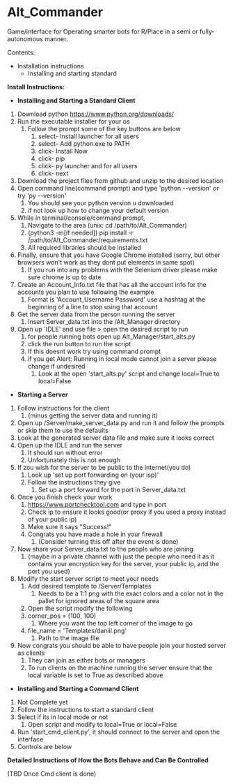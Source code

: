 # Alt_Commander
Game/interface for Operating smarter bots for R/Place in a semi or fully-autonomous manner.

Contents:
- Installation instructions
  - Installing and starting standard

**Install Instructions:**
- **Installing and Starting a Standard Client**
1. Download python https://www.python.org/downloads/
2. Run the executable installer for your os
   1. Follow the prompt some of the key buttons are below
      1. select- Install launcher for all users
      2. select- Add python.exe to PATH
      3. click- Install Now
      4. click- pip
      5. click- py launcher and for all users
      6. click- next
3. Download the project files from github and unzip to the desired location
4. Open command line(command prompt) and type 'python --version' or try 'py --version'
   1. You should see your python version u downloaded 
   2. if not look up how to change your default version
5. While in terminal/console/command prompt, 
   1. Navigate to the area (unix: cd /path/to/Alt_Commander)
   2. (python3 -m[if needed]) pip install -r /path/to/Alt_Commander/requirements.txt
   3. All required libraries should be installed
6. Finally, ensure that you have Google Chrome installed (sorry, but other browsers won't work as they dont put elements in same spot)
   1. If you run into any problems with the Selenium driver please make sure chrome is up to date
7. Create an Account_Info.txt file that has all the account info for the accounts you plan to use following the example
   1. Format is 'Account_Username Password' use a hashtag at the beginning of a line to stop using that account
8. Get the server data from the person running the server
   1. Insert Server_data.txt into the /Alt_Manager directory
9. Open up 'IDLE' and use file > open the desired script to run
   1. for people running bots open up Alt_Manager/start_alts.py
   2. click the run button to run the script
   3. If this doesnt work try using command prompt
   4. if you get Alert: Running in local mode cannot join a server please change if undesired
      1. Look at the open 'start_alts.py' script and change local=True to local=False
- **Starting a Server**
1. Follow instructions for the client
   1. (minus getting the server data and running it)
2. Open up /Server/make_server_data.py and run it and follow the prompts or skip them to use the defaults
3. Look at the generated server data file and make sure it looks correct
4. Open up the IDLE and run the server
   1. It should run without error
   2. Unfortunately this is not enough
5. If zou wish for the server to be public to the internet(you do)
   1. Look up 'set up port forwarding on (your isp)'
   2. Follow the instructions they give
      1. Set up a port forward for the port in Server_data.txt
6. Once you finish check your work
   1. https://www.portchecktool.com and type in port
   2. Check ip to ensure it looks good(or proxy if you used a proxy instead of your public ip)
   3. Make sure it says "Success!"
   4. Congrats you have made a hole in your firewall
      1. (Consider turning this off after the event is done)
7. Now share your Server_data.txt to the people who are joining
   1. (maybe in a private channel with just the people who need it as it contains your encryption key for the server, your public ip, and the port you used)
8. Modify the start server script to meet your needs
   1. Add desired template to /Server/Templates
      1. Needs to be a 1:1 png with the exact colors and a color not in the pallet for ignored areas of the square area
   2. Open the script modify the following
   3. corner_pos = (100, 100) 
      1. Where you want the top left corner of the image to go
   4. file_name = 'Templates/daniil.png'
      1. Path to the image file
9. Now congrats you should be able to have people join your hosted server as clients
   1. They can join as either bots or managers
   2. To run clients on the machine running the server ensure that the local variable is set to True as described above
- **Installing and Starting a Command Client**
1. Not Complete yet
2. Follow the instructions to start a standard client
3. Select if its in local mode or not
   1. Open script and modify to local=True or local=False
4. Run 'start_cmd_client.py', it should connect to the server and open the interface
5. Controls are below

**Detailed Instructions of How the Bots Behave and Can Be Controlled**

(TBD Once Cmd client is done)